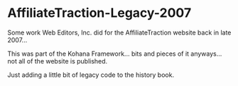 # AffiliateTraction-Legacy-2007

Some work Web Editors, Inc. did for the AffiliateTraction website back in late 2007...

This was part of the Kohana Framework... bits and pieces of it anyways... not all of the website is published.

Just adding a little bit of legacy code to the history book.

